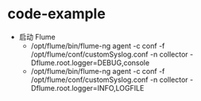 # code-example

- 启动 Flume
    - /opt/flume/bin/flume-ng agent -c conf -f /opt/flume/conf/customSyslog.conf -n collector -Dflume.root.logger=DEBUG,console
    - /opt/flume/bin/flume-ng agent -c conf -f /opt/flume/conf/customSyslog.conf -n collector -Dflume.root.logger=INFO,LOGFILE
